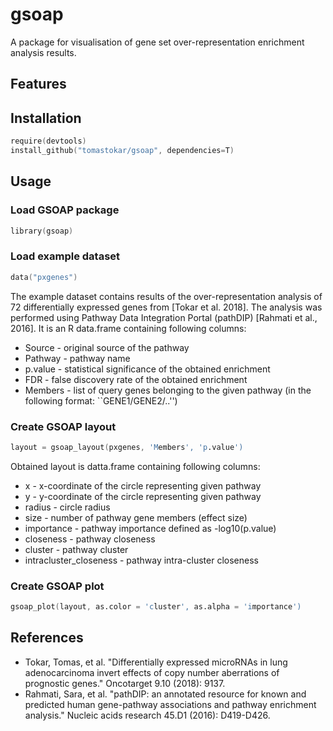 # gsoap

A package for visualisation of gene set over-representation enrichment analysis results.

## Features


## Installation
```S
require(devtools)
install_github("tomastokar/gsoap", dependencies=T)
```

## Usage

### Load GSOAP package
```S
library(gsoap)
```

### Load example dataset 
```S
data("pxgenes")
```
The example dataset contains results of the over-representation analysis of 72 differentially expressed genes from [Tokar et al. 2018]. The analysis was performed using Pathway Data Integration Portal (pathDIP) [Rahmati et al., 2016]. It is an R data.frame containing following columns:
  * Source - original source of the pathway
  * Pathway - pathway name
  * p.value - statistical significance of the obtained enrichment
  * FDR - false discovery rate of the obtained enrichment
  * Members - list of query genes belonging to the given pathway (in the following format: ``GENE1/GENE2/..'')
  
### Create GSOAP layout
```S
layout = gsoap_layout(pxgenes, 'Members', 'p.value')
```
Obtained layout is datta.frame containing following columns:
  * x - x-coordinate of the circle representing given pathway
  * y - y-coordinate of the circle representing given pathway
  * radius - circle radius
  * size - number of pathway gene members (effect size)
  * importance - pathway importance defined as -log10(p.value)
  * closeness - pathway closeness
  * cluster - pathway cluster
  * intracluster_closeness - pathway intra-cluster closeness

### Create GSOAP plot
```S
gsoap_plot(layout, as.color = 'cluster', as.alpha = 'importance')
```

## References
 * Tokar, Tomas, et al. "Differentially expressed microRNAs in lung adenocarcinoma invert effects of copy number aberrations of prognostic genes." Oncotarget 9.10 (2018): 9137.
 * Rahmati, Sara, et al. "pathDIP: an annotated resource for known and predicted human gene-pathway associations and pathway enrichment analysis." Nucleic acids research 45.D1 (2016): D419-D426.
